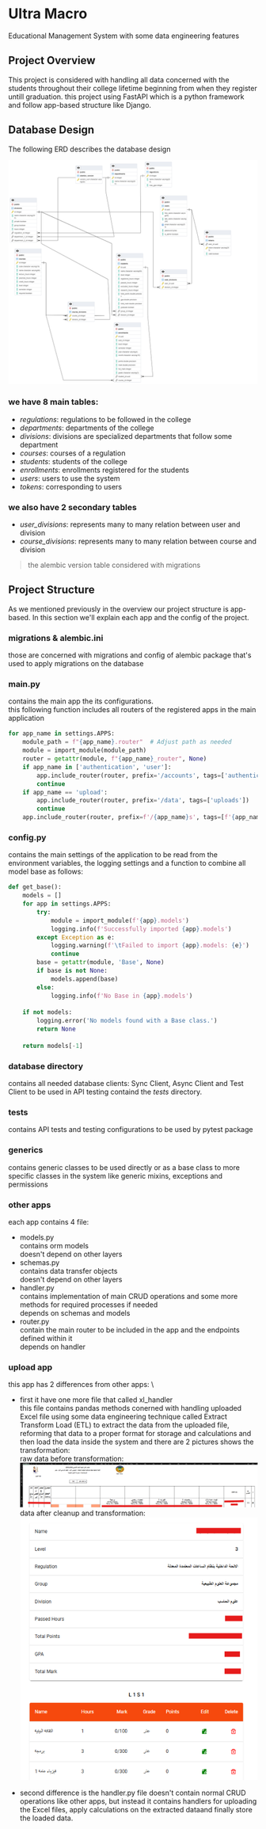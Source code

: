 # Ultra Macro
Educational Management System with some data engineering features


## Project Overview
This project is considered with handling all data concerned with the students throughout their college lifetime beginning from when they register untill graduation. this project using FastAPI which is a python framework and follow app-based structure like Django.

## Database Design
The following ERD describes the database design

![ERD of the system](.github/erd.png)

### we have 8 main tables:
- *regulations*: regulations to be followed in the college
- *departments*: departments of the college
- *divisions*: divisions are specialized departments that follow some department
- *courses*: courses of a regulation
- *students*: students of the college
- *enrollments*: enrollments registered for the students
- *users*: users to use the system
- *tokens*: corresponding to users

### we also have 2 secondary tables
- *user_divisions*: represents many to many relation between user and division
- *course_divisions*: represents many to many relation between course and division

> the alembic version table considered with migrations


## Project Structure
As we mentioned previously in the overview our project structure is app-based.
In this section we'll explain each app and the config of the project.

### migrations & alembic.ini
those are concerned with migrations and config of alembic package that's used to apply migrations on the database

### main.py
contains the main app the its configurations. \
this following function includes all routers of the registered apps in the main application
```py
for app_name in settings.APPS:
	module_path = f"{app_name}.router"  # Adjust path as needed
	module = import_module(module_path)
	router = getattr(module, f"{app_name}_router", None)
	if app_name in ['authentication', 'user']:
		app.include_router(router, prefix='/accounts', tags=['authentication'])
		continue
	if app_name == 'upload':
		app.include_router(router, prefix='/data', tags=['uploads'])
		continue
	app.include_router(router, prefix=f'/{app_name}s', tags=[f'{app_name}s'])
```

### config.py
contains the main settings of the application to be read from the environment variables, the logging settings and a function to combine all model base as follows:
```py
def get_base():
    models = []
    for app in settings.APPS:
        try:
            module = import_module(f'{app}.models')
            logging.info(f'Successfully imported {app}.models')
        except Exception as e:
            logging.warning(f'\tFailed to import {app}.models: {e}')
            continue
        base = getattr(module, 'Base', None)
        if base is not None:
            models.append(base)
        else:
            logging.info(f'No Base in {app}.models')

    if not models:
        logging.error('No models found with a Base class.')
        return None

    return models[-1]
```

### database directory
contains all needed database clients: Sync Client, Async Client and Test Client to be used in API testing containd the *tests* directory.

### tests
contains API tests and testing configurations to be used by pytest package

### generics
contains generic classes to be used directly or as a base class to more specific classes in the system like generic mixins, exceptions and permissions

### other apps
each app contains 4 file:
- models.py \
contains orm models \
doesn't depend on other layers
- schemas.py \
contains data transfer objects \
doesn't depend on other layers
- handler.py \
contains implementation of main CRUD operations and some more methods for required processes if needed \
depends on schemas and models
- router.py \
contain the main router to be included in the app and the endpoints defined within it \
depends on handler

### upload app
this app has 2 differences from other apps: \
- first it have one more file that called xl_handler \
this file contains pandas methods conerned with handling uploaded Excel file using some data engineering technique called Extract Transform Load (ETL) to extract the data from the uploaded file, reforming that data to a proper format for storage and calculations and then load the data inside the system and there are 2 pictures shows the transformation: \
raw data before transformation:
![raw data](.github/raw_data.png)
data after cleanup and transformation:
![transformed data](.github/prepared_data.png)

- second difference is the handler.py file doesn't contain normal CRUD operations like other apps, but instead it contains handlers for uploading the Excel files, apply calculations on the extracted dataand finally store the loaded data.
